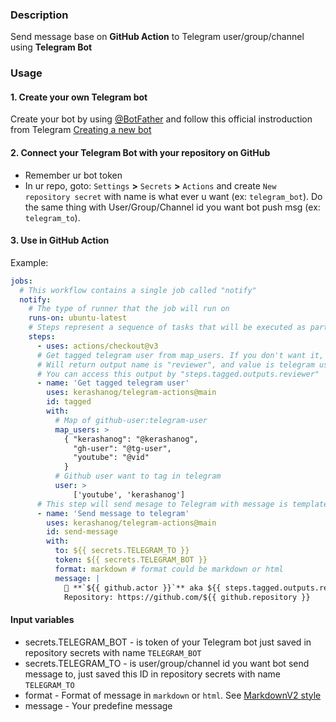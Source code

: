 ### Description

Send message base on **GitHub Action** to Telegram user/group/channel using **Telegram Bot**


### Usage

#### 1. Create your own Telegram bot
Create your bot by using [@BotFather](https://telegram.me/BotFather) and follow this official instroduction from Telegram [Creating a new bot](https://core.telegram.org/bots#creating-a-new-bot)
#### 2. Connect your Telegram Bot with your repository on GitHub
* Remember ur bot token
* In ur repo, goto: `Settings` **>** `Secrets` **>** `Actions` and create `New repository secret` with name is what ever u want (ex: `telegram_bot`). Do the same thing with User/Group/Channel id you want bot push msg (ex: `telegram_to`).
#### 3. Use in GitHub Action
Example:
```yml
jobs:
  # This workflow contains a single job called "notify"
  notify:
    # The type of runner that the job will run on
    runs-on: ubuntu-latest
    # Steps represent a sequence of tasks that will be executed as part of the job
    steps:
      - uses: actions/checkout@v3     
      # Get tagged telegram user from map_users. If you don't want it, mark comments all of this block below or delete it.
      # Will return output name is "reviewer", and value is telegram user of "user" variable. Ex: User = 'youtube' will return reviewer = '@vid'
      # You can access this output by "steps.tagged.outputs.reviewer"
      - name: 'Get tagged telegram user'
        uses: kerashanog/telegram-actions@main
        id: tagged
        with:
          # Map of github-user:telegram-user
          map_users: >
            { "kerashanog": "@kerashanog",
              "gh-user": "@tg-user",
              "youtube": "@vid"
            }
          # Github user want to tag in telegram 
          user: >
              ['youtube', 'kerashanog']
      # This step will send mesage to Telegram with message is template in "message"
      - name: 'Send message to telegram'
        uses: kerashanog/telegram-actions@main
        id: send-message
        with:
          to: ${{ secrets.TELEGRAM_TO }}
          token: ${{ secrets.TELEGRAM_BOT }}
          format: markdown # format could be markdown or html
          message: |
            🎉 **`${{ github.actor }}`** aka ${{ steps.tagged.outputs.reviewer }} send message from 🍻  
            Repository: https://github.com/${{ github.repository }}     
```
#### Input variables 
* secrets.TELEGRAM_BOT - is token of your Telegram bot just saved in repository secrets with name `TELEGRAM_BOT`
* secrets.TELEGRAM_TO - is user/group/channel id you want bot send message to, just saved this ID in repository secrets with name `TELEGRAM_TO`
* format - Format of message in `markdown` or `html`. See [MarkdownV2 style](https://core.telegram.org/bots/api#markdownv2-style) 
* message - Your predefine message
